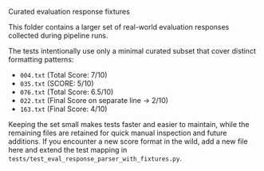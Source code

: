 Curated evaluation response fixtures

This folder contains a larger set of real-world evaluation responses collected during pipeline runs.

The tests intentionally use only a minimal curated subset that cover distinct formatting patterns:
- `004.txt` (Total Score: 7/10)
- `035.txt` (SCORE: 5/10)
- `076.txt` (Total Score: 6.5/10)
- `022.txt` (Final Score on separate line -> 2/10)
- `163.txt` (Final Score: 4/10)

Keeping the set small makes tests faster and easier to maintain, while the remaining files are retained
for quick manual inspection and future additions. If you encounter a new score format in the wild, add a
new file here and extend the test mapping in `tests/test_eval_response_parser_with_fixtures.py`.

